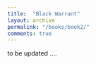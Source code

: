 ```yaml
---
title:  "Black Warrant"
layout: archive
permalink: "/books/book2/"
comments: true
---
```


to be updated ....
